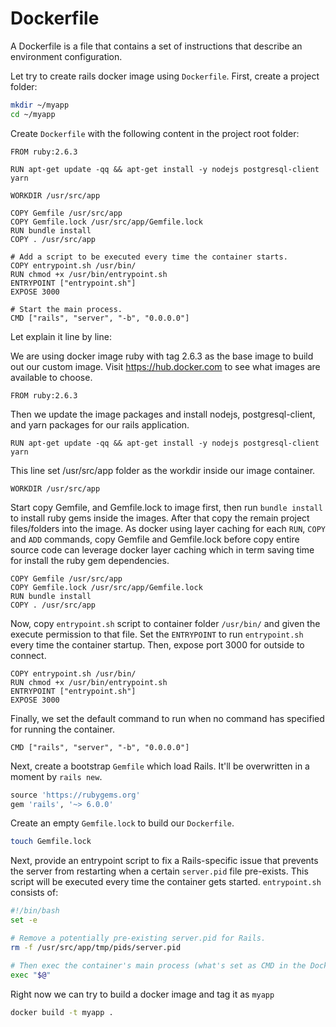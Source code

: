 # Dockerfile

A Dockerfile is a file that contains a set of instructions that describe an environment configuration.

Let try to create rails docker image using `Dockerfile`. First, create a project folder:

```bash
mkdir ~/myapp
cd ~/myapp
```

Create `Dockerfile` with the following content in the project root folder:

```docker
FROM ruby:2.6.3

RUN apt-get update -qq && apt-get install -y nodejs postgresql-client yarn

WORKDIR /usr/src/app

COPY Gemfile /usr/src/app
COPY Gemfile.lock /usr/src/app/Gemfile.lock
RUN bundle install
COPY . /usr/src/app

# Add a script to be executed every time the container starts.
COPY entrypoint.sh /usr/bin/
RUN chmod +x /usr/bin/entrypoint.sh
ENTRYPOINT ["entrypoint.sh"]
EXPOSE 3000

# Start the main process.
CMD ["rails", "server", "-b", "0.0.0.0"]
```
Let explain it line by line:

We are using docker image ruby with tag 2.6.3 as the base image to build out our custom image. Visit https://hub.docker.com to see what images are available to choose.

```docker
FROM ruby:2.6.3
```

Then we update the image packages and install nodejs, postgresql-client, and yarn packages for our rails application.


```docker
RUN apt-get update -qq && apt-get install -y nodejs postgresql-client yarn
```

This line set /usr/src/app folder as the workdir inside our image container.

```docker
WORKDIR /usr/src/app
```

Start copy Gemfile, and Gemfile.lock to image first, then run `bundle install` to install ruby gems inside the images. After that copy the remain project files/folders into the image. As docker using layer caching for each `RUN`, `COPY` and `ADD` commands, copy Gemfile and Gemfile.lock before copy entire source code can leverage docker layer caching which in term saving time for install the ruby gem dependencies.

```docker
COPY Gemfile /usr/src/app
COPY Gemfile.lock /usr/src/app/Gemfile.lock
RUN bundle install
COPY . /usr/src/app
```

Now, copy `entrypoint.sh` script to container folder `/usr/bin/` and given the execute permission to that file. Set the `ENTRYPOINT` to run `entrypoint.sh` every time the container startup. Then, expose port 3000 for outside to connect.

```docker
COPY entrypoint.sh /usr/bin/
RUN chmod +x /usr/bin/entrypoint.sh
ENTRYPOINT ["entrypoint.sh"]
EXPOSE 3000
```

Finally, we set the default command to run when no command has specified for running the container.

```docker
CMD ["rails", "server", "-b", "0.0.0.0"]
```

Next, create a bootstrap `Gemfile` which load Rails. It'll be overwritten in a moment by `rails new`.

```ruby
source 'https://rubygems.org'
gem 'rails', '~> 6.0.0'
```

Create an empty `Gemfile.lock` to build our `Dockerfile`.

```bash
touch Gemfile.lock
```

Next, provide an entrypoint script to fix a Rails-specific issue that prevents the server from restarting when a certain `server.pid` file pre-exists. This script will be executed every time the container gets started. `entrypoint.sh` consists of:

```bash
#!/bin/bash
set -e

# Remove a potentially pre-existing server.pid for Rails.
rm -f /usr/src/app/tmp/pids/server.pid

# Then exec the container's main process (what's set as CMD in the Dockerfile).
exec "$@"
```

Right now we can try to build a docker image and tag it as `myapp`

```bash
docker build -t myapp .
```